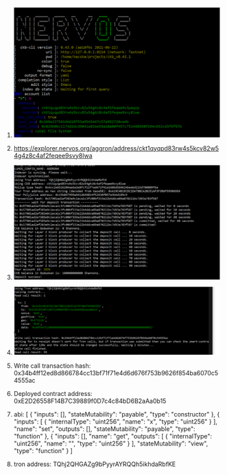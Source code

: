 1)  ![accountlist](./accountlist.png)

2)  https://explorer.nervos.org/aggron/address/ckt1qyqpd83rw4s5kcv82w54g4z8c4af2feqee9svy8lwa

3)  ![deposit](./deposit.png)

4)  ![call](./call.png)

5)  Write call transaction hash: 0x34b4ff12ed8d866784cc13bf71f71e4d6d676f753b9626f854ba6070c54555ac

6)  Deployed contract address: 0xE2D26558F14B7C39889f0D7c4c84bD6B2aAa0b15

7)  abi: [
    {
      "inputs": [],
      "stateMutability": "payable",
      "type": "constructor"
    },
    {
      "inputs": [
        {
          "internalType": "uint256",
          "name": "x",
          "type": "uint256"
        }
      ],
      "name": "set",
      "outputs": [],
      "stateMutability": "payable",
      "type": "function"
    },
    {
      "inputs": [],
      "name": "get",
      "outputs": [
        {
          "internalType": "uint256",
          "name": "",
          "type": "uint256"
        }
      ],
      "stateMutability": "view",
      "type": "function"
    }
]

8)  tron address: TQhj2QHGAZg9bPyyrAYRQQh5ikhdaRbfKE